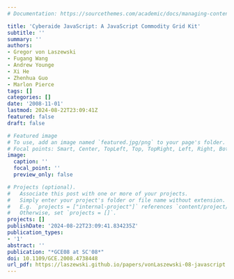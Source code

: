 ```yaml
---
# Documentation: https://sourcethemes.com/academic/docs/managing-content/

title: 'Cyberaide JavaScript: A JavaScript Commodity Grid Kit'
subtitle: ''
summary: ''
authors:
- Gregor von Laszewski
- Fugang Wang
- Andrew Younge
- Xi He
- Zhenhua Guo
- Marlon Pierce
tags: []
categories: []
date: '2008-11-01'
lastmod: 2024-08-22T23:09:41Z
featured: false
draft: false

# Featured image
# To use, add an image named `featured.jpg/png` to your page's folder.
# Focal points: Smart, Center, TopLeft, Top, TopRight, Left, Right, BottomLeft, Bottom, BottomRight.
image:
  caption: ''
  focal_point: ''
  preview_only: false

# Projects (optional).
#   Associate this post with one or more of your projects.
#   Simply enter your project's folder or file name without extension.
#   E.g. `projects = ["internal-project"]` references `content/project/deep-learning/index.md`.
#   Otherwise, set `projects = []`.
projects: []
publishDate: '2024-08-22T23:09:41.834235Z'
publication_types:
- '1'
abstract: ''
publication: "*GCE08 at SC'08*"
doi: 10.1109/GCE.2008.4738448
url_pdf: https://laszewski.github.io/papers/vonLaszewski-08-javascript.pdf
---
```

